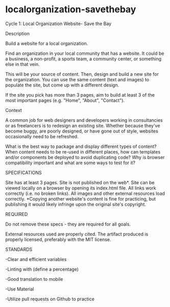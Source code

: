 # localorganization-savethebay
Cycle 1: Local Organization Website- Save the Bay

Description

Build a website for a local organization.

Find an organization in your local community that has a website. It could be a business, a non-profit, a sports team, a community center, or something else in that vein.

This will be your source of content. Then, design and build a new site for the organization. You can use the same content (text and images) to populate the site, but come up with a different design.

If the site you pick has more than 3 pages, aim to build at least 3 of the most important pages (e.g. "Home", "About", "Contact").

Context

A common job for web designers and developers working in consultancies or as freelancers is to redesign an existing site. Whether because they've become buggy, are poorly designed, or have gone out of style, websites occasionally need to be refreshed.

What is the best way to package and display different types of content?
When content needs to be re-used in different places, how can templates and/or components be deployed to avoid duplicating code?
Why is browser compatibility important and what are some ways to test for it?

SPECIFICATIONS

 Site has at least 3 pages.
 Site is not published on the web*.
 Site can be viewed locally on a browser by opening its index.html file.
 All links work correctly (i.e. no broken links).
 All images and other external resources load correctly.
*Copying another website's content is fine for practicing, but publishing it would likely infringe upon the original site's copyright.

REQUIRED

Do not remove these specs - they are required for all goals.

 External resources used are properly cited.
 The artifact produced is properly licensed, preferably with the MIT license.
 
STANDARDS

 -Clear and efficient variables
 
 -Linting with (define a percentage)
 
 -Good translation to mobile
 
 -Use Material
 
 -Utilize pull requests on Github to practice
 
